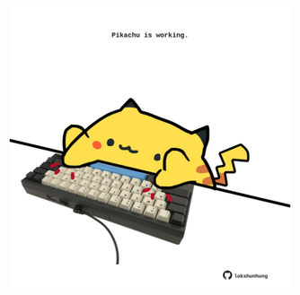 <!-- built at 13/07/2022, 19:00:53 UTC -->
<p align="center">
  <img width="500" height="500" src="./ReadmeImage.svg">
</p>
